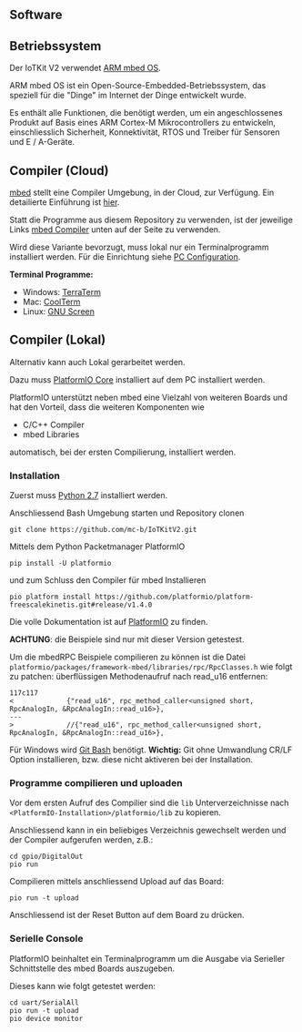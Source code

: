 Software
--------

## Betriebssystem

Der IoTKit V2 verwendet [ARM mbed OS](https://www.mbed.com/en/platform/mbed-os/).

ARM mbed OS ist ein Open-Source-Embedded-Betriebssystem, das speziell für die "Dinge" im Internet der Dinge entwickelt wurde.

Es enthält alle Funktionen, die benötigt werden, um ein angeschlossenes Produkt auf Basis eines ARM Cortex-M Mikrocontrollers zu entwickeln, einschliesslich Sicherheit, Konnektivität, RTOS und Treiber für Sensoren und E / A-Geräte.

## Compiler (Cloud)

[mbed](http://os.mbed.org) stellt eine Compiler Umgebung, in der Cloud, zur Verfügung. Ein detailierte Einführung ist [hier](https://docs.mbed.com/docs/mbed-os-handbook/en/latest/dev_tools/online_comp/). 

Statt die Programme aus diesem Repository zu verwenden, ist der jeweilige Links [mbed Compiler](https://developer.mbed.org/compiler/#import:/teams/smdiotkitch/code/DigitalOut/) unten auf der Seite zu verwenden. 

Wird diese Variante bevorzugt, muss lokal nur ein Terminalprogramm installiert werden. Für die Einrichtung siehe [PC Configuration](https://developer.mbed.org/platforms/FRDM-K64F/#pc-configuration).

**Terminal Programme:**

* Windows: [TerraTerm](http://sourceforge.jp/projects/ttssh2/releases/)
* Mac: [CoolTerm](http://freeware.the-meiers.org/)
* Linux: [GNU Screen](http://en.wikipedia.org/wiki/GNU_Screen) 

## Compiler (Lokal)

Alternativ kann auch Lokal gerarbeitet werden.

Dazu muss [PlatformIO Core](http://platformio.org/get-started/cli) installiert auf dem PC installiert werden.

PlatformIO unterstützt neben mbed eine Vielzahl von weiteren Boards und hat den Vorteil, dass die weiteren Komponenten wie
* C/C++ Compiler
* mbed Libraries

automatisch, bei der ersten Compilierung, installiert werden.

### Installation

Zuerst muss [Python 2.7](https://www.python.org/downloads/) installiert werden.

Anschliessend Bash Umgebung starten und Repository clonen

    git clone https://github.com/mc-b/IoTKitV2.git

Mittels dem Python Packetmanager PlatformIO 

	pip install -U platformio
	
und zum Schluss den Compiler für mbed Installieren

	pio platform install https://github.com/platformio/platform-freescalekinetis.git#release/v1.4.0

Die volle Dokumentation ist auf [PlatformIO](http://docs.platformio.org/en/latest/installation.html) zu finden.

**ACHTUNG**: die Beispiele sind nur mit dieser Version getestest.

Um die mbedRPC Beispiele compilieren zu können ist die Datei `platformio/packages/framework-mbed/libraries/rpc/RpcClasses.h` wie folgt zu patchen: überflüssigen Methodenaufruf nach read_u16 entfernen:

	117c117
	<             {"read_u16", rpc_method_caller<unsigned short, RpcAnalogIn, &RpcAnalogIn::read_u16>},
	---
	>             //{"read_u16", rpc_method_caller<unsigned short, RpcAnalogIn, &RpcAnalogIn::read_u16>},	

Für Windows wird [Git Bash](https://git-scm.com/) benötigt. **Wichtig:** Git ohne Umwandlung CR/LF Option installieren, bzw. diese nicht aktiveren bei der Installation.

### Programme compilieren und uploaden

Vor dem ersten Aufruf des Compilier sind die `lib` Unterverzeichnisse nach `<PlatformIO-Installation>/platformio/lib` zu kopieren.

Anschliessend kann in ein beliebiges Verzeichnis gewechselt werden und der Compiler aufgerufen werden, z.B.:

	cd gpio/DigitalOut
	pio run
	
Compilieren mittels anschliessend Upload auf das Board:

	pio run -t upload
	
Anschliessend ist der Reset Button auf dem Board zu drücken.

### Serielle Console

PlatformIO beinhaltet ein Terminalprogramm um die Ausgabe via Serieller Schnittstelle des mbed Boards auszugeben. 

Dieses kann wie folgt getestet werden:

	cd uart/SerialAll
	pio run -t upload
	pio device monitor




